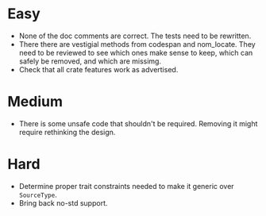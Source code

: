 # Easy

 *  None of the doc comments are correct. The tests need to be rewritten.
 *  There there are vestigial methods from codespan and nom_locate. They need to be reviewed to see
    which ones make sense to keep, which can safely be removed, and which are missimg.
 * Check that all crate features work as advertised.
 
# Medium

 * There is some unsafe code that shouldn't be required. Removing it might require rethinking the
  design.

# Hard

 * Determine proper trait constraints needed to make it generic over `SourceType`.
 * Bring back no-std support.
